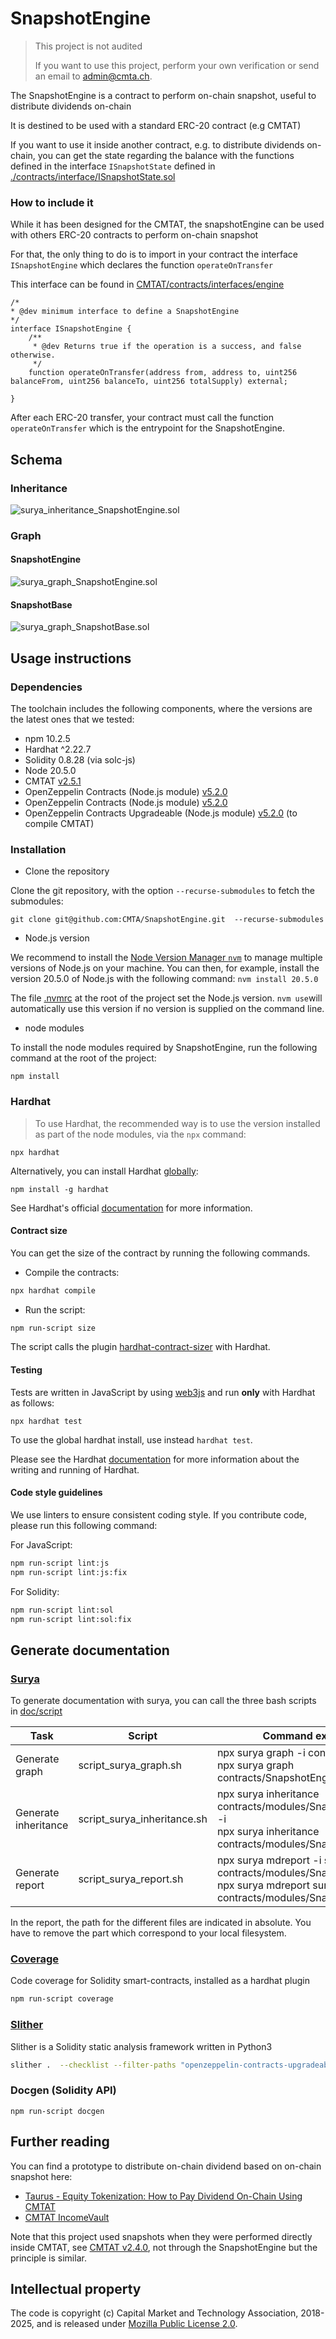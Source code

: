 # SnapshotEngine

> This project is not audited
>
> If you want to use this project, perform your own verification or send an email to [admin@cmta.ch](mailto:admin@cmta.ch).

The SnapshotEngine is a contract to perform on-chain snapshot, useful to distribute dividends on-chain

It is destined to be used with a standard ERC-20 contract (e.g CMTAT)

If you want to use it inside another contract, e.g. to distribute dividends on-chain, you can get the state regarding the balance with the functions defined in the interface `ISnapshotState` defined in [./contracts/interface/ISnapshotState.sol](./contracts/interface/ISnapshotState.sol)



### How to include it

While it has been designed for the CMTAT, the snapshotEngine can be used with others ERC-20 contracts to perform on-chain snapshot

For that, the only thing to do is to import in your contract the interface `ISnapshotEngine` which declares the function `operateOnTransfer`

This interface can be found in [CMTAT/contracts/interfaces/engine](https://github.com/CMTA/CMTAT/tree/master/contracts/interfaces/engine)

```solidity
/*
* @dev minimum interface to define a SnapshotEngine
*/
interface ISnapshotEngine {
    /**
     * @dev Returns true if the operation is a success, and false otherwise.
     */
    function operateOnTransfer(address from, address to, uint256 balanceFrom, uint256 balanceTo, uint256 totalSupply) external;
   
}
```

After each ERC-20 transfer, your contract must call the function `operateOnTransfer` which is the entrypoint for the SnapshotEngine.

## Schema

### Inheritance

![surya_inheritance_SnapshotEngine.sol](./doc/schema/surya_inheritance/surya_inheritance_SnapshotEngine.sol.png)



### Graph

#### SnapshotEngine

![surya_graph_SnapshotEngine.sol](./doc/schema/surya_graph/surya_graph_SnapshotEngine.sol.png)



#### SnapshotBase

![surya_graph_SnapshotBase.sol](./doc/schema/surya_graph/surya_graph_SnapshotBase.sol.png)



## Usage instructions

### Dependencies

The toolchain includes the following components, where the versions
are the latest ones that we tested: 

- npm 10.2.5
- Hardhat ^2.22.7
- Solidity 0.8.28 (via solc-js)
- Node 20.5.0
- CMTAT [v2.5.1](https://github.com/CMTA/CMTAT/releases/tag/v2.5.1)
- OpenZeppelin Contracts (Node.js module) [v5.2.0](https://github.com/OpenZeppelin/openzeppelin-contracts/releases/tag/v5.2.0) 
- OpenZeppelin Contracts (Node.js module) [v5.2.0](https://github.com/OpenZeppelin/openzeppelin-contracts/releases/tag/v5.2.0) 
- OpenZeppelin Contracts Upgradeable (Node.js module) [v5.2.0](https://github.com/OpenZeppelin/openzeppelin-contracts-upgradeable/releases/tag/v5.0.2) (to compile CMTAT)


### Installation

- Clone the repository

Clone the git repository, with the option `--recurse-submodules` to fetch the submodules:

`git clone git@github.com:CMTA/SnapshotEngine.git  --recurse-submodules`  

- Node.js version

We recommend to install the [Node Version Manager `nvm`](https://github.com/nvm-sh/nvm) to manage multiple versions of Node.js on your machine. You can then, for example, install the version 20.5.0 of Node.js with the following command: `nvm install 20.5.0`

The file [.nvmrc](../.nvmrc) at the root of the project set the Node.js version. `nvm use`will automatically use this version if no version is supplied on the command line.

- node modules

To install the node modules required by SnapshotEngine, run the following command at the root of the project:

`npm install`

### Hardhat

> To use Hardhat, the recommended way is to use the version installed as
> part of the node modules, via the `npx` command:

`npx hardhat`

Alternatively, you can install Hardhat [globally](https://hardhat.org/hardhat-runner/docs/getting-started):

`npm install -g hardhat` 

See Hardhat's official [documentation](https://hardhat.org) for more information.

#### Contract size

You can get the size of the contract by running the following commands.

- Compile the contracts:

```bash
npx hardhat compile
```

- Run the script:

```bash
npm run-script size
```

The script calls the plugin [hardhat-contract-sizer](https://www.npmjs.com/package/hardhat-contract-sizer) with Hardhat.

#### Testing

Tests are written in JavaScript by using [web3js](https://web3js.readthedocs.io/en/v1.10.0/) and run **only** with Hardhat as follows:

`npx hardhat test`

To use the global hardhat install, use instead `hardhat test`.

Please see the Hardhat [documentation](https://hardhat.org/tutorial/testing-contracts) for more information about the writing and running of  Hardhat.


#### Code style guidelines

We use linters to ensure consistent coding style. If you contribute code, please run this following command: 

For JavaScript:

```bash
npm run-script lint:js 
npm run-script lint:js:fix 
```

For Solidity:

```bash
npm run-script lint:sol  
npm run-script lint:sol:fix
```

## Generate documentation

### [Surya](https://github.com/ConsenSys/surya)

To generate documentation with surya, you can call the three bash scripts in [doc/script](./doc/script)

| Task                 | Script                      | Command exemple                                              |
| -------------------- | --------------------------- | ------------------------------------------------------------ |
| Generate graph       | script_surya_graph.sh       | npx surya graph -i contracts/**/*.sol <br />npx surya graph contracts/SnapshotEngine.sol |
| Generate inheritance | script_surya_inheritance.sh | npx surya inheritance contracts/modules/SnapshotEngine.sol -i <br />npx surya inheritance contracts/modules/SnapshotEngine.sol |
| Generate report      | script_surya_report.sh      | npx surya mdreport -i surya_report.md contracts/modules/SnapshotEngine.sol <br />npx surya mdreport surya_report.md contracts/modules/SnapshotEngine.sol |

In the report, the path for the different files are indicated in absolute. You have to remove the part which correspond to your local filesystem.



### [Coverage](https://github.com/sc-forks/solidity-coverage/)

Code coverage for Solidity smart-contracts, installed as a hardhat plugin

```bash
npm run-script coverage
```



### [Slither](https://github.com/crytic/slither)

Slither is a Solidity static analysis framework written in Python3

```bash
slither .  --checklist --filter-paths "openzeppelin-contracts-upgradeable|openzeppelin-contracts|@openzeppelin|test|CMTAT" > slither-report.md
```

### Docgen (Solidity API)

```solidity
npm run-script docgen
```



## Further reading

You can find a prototype to distribute on-chain dividend based on on-chain snapshot here:

- [Taurus - Equity Tokenization: How to Pay Dividend On-Chain Using CMTAT](https://www.taurushq.com/blog/equity-tokenization-how-to-pay-dividend-on-chain-using-cmtat/)
- [CMTAT IncomeVault](https://github.com/CMTA/IncomeVault)

Note that this project used snapshots when they were performed directly inside CMTAT, see [CMTAT v2.4.0](https://github.com/CMTA/CMTAT/releases/tag/v2.4.0), not through the SnapshotEngine but the principle is similar.

## Intellectual property

The code is copyright (c) Capital Market and Technology Association, 2018-2025, and is released under [Mozilla Public License 2.0](./LICENSE.md).
